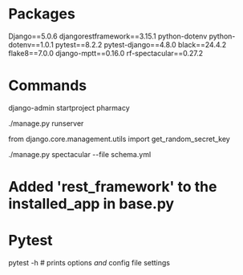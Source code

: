 # Packages

Django==5.0.6
djangorestframework==3.15.1
python-dotenv
python-dotenv==1.0.1
pytest==8.2.2
pytest-django==4.8.0
black==24.4.2
flake8==7.0.0
django-mptt==0.16.0
rf-spectacular==0.27.2

# Commands

django-admin startproject pharmacy

./manage.py runserver

from django.core.management.utils import get_random_secret_key

./manage.py spectacular --file schema.yml

# Added 'rest_framework' to the installed_app in base.py

# Pytest
pytest -h # prints options _and_ config file settings